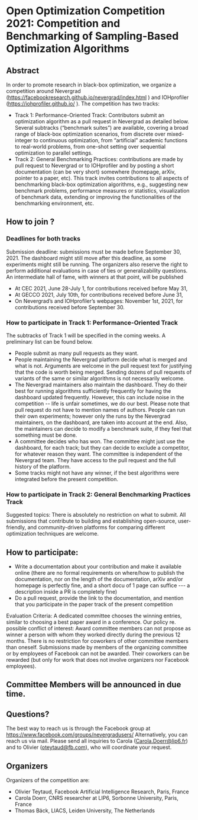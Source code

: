 #  Open Optimization Competition 2021: Competition and Benchmarking of Sampling-Based Optimization Algorithms

## Abstract
In order to promote research in black-box optimization, we organize a competition around Nevergrad (https://facebookresearch.github.io/nevergrad/index.html ) and IOHprofiler (https://iohprofiler.github.io/ ).
The competition has two tracks:
- Track 1: Performance-Oriented Track: Contributors submit an optimization algorithm as a pull request in Nevergrad as detailed below. Several subtracks (“benchmark suites”) are available, covering a broad range of black-box optimization scenarios, from discrete over mixed-integer to continuous optimization, from “artificial” academic functions to real-world problems, from one-shot setting over sequential optimization to parallel settings.
- Track 2: General Benchmarking Practices: contributions are made by pull request to Nevergrad or to IOHprofiler and by posting a short documentation (can be very short) somewhere (homepage, arXiv, pointer to a paper, etc). This track invites contributions to all aspects of benchmarking black-box optimization algorithms, e.g., suggesting new benchmark problems, performance measures or statistics, visualization of benchmark data, extending or improving the functionalities of the benchmarking environment, etc.

## How to join ?

### Deadlines for both tracks
Submission deadline: submissions must be made before September 30, 2021. The dashboard might still move after this deadline, as some experiments might still be running. The organizers also reserve the right to perform additional evaluations in case of ties or generalizability questions.
An intermediate hall of fame, with winners at that point, will be published
- At CEC 2021, June 28-July 1, for contributions received before May 31,
- At GECCO 2021, July 10th, for contributions received before June 31,
- On Nevergrad’s and IOHprofiler’s webpages: November 1st, 2021, for contributions received before September 30.

### How to participate in Track 1: Performance-Oriented Track
The subtracks of Track 1 will be specified in the coming weeks. A preliminary list can be found below.
- People submit as many pull requests as they want.
- People maintaining the Nevergrad platform decide what is merged and what is not. Arguments are welcome in the pull request text for justifying that the code is worth being merged. Sending dozens of pull requests of variants of the same or similar algorithms is not necessarily welcome.
- The Nevergrad maintainers also maintain the dashboard. They do their best for running algorithms sufficiently frequently for having the dashboard updated frequently. However, this can include noise in the competition -- life is unfair sometimes, we do our best. Please note that pull request do not have to mention names of authors. People can run their own experiments; however only the runs by the Nevergrad maintainers, on the dashboard, are taken into account at the end. Also, the maintainers can decide to modify a benchmark suite, if they feel that something must be done.
- A committee decides who has won. The committee might just use the dashboard, for each track; but they can decide to exclude a competitor, for whatever reason they want. The committee is independent of the Nevergrad team. They have access to the pull request and the full history of the platform.
- Some tracks might not have any winner, if the best algorithms were integrated before the present competition.

### How to participate in Track 2: General Benchmarking Practices Track
Suggested topics: There is absolutely no restriction on what to submit. All submissions that contribute to building and establishing open-source, user-friendly, and community-driven platforms for comparing different optimization techniques are welcome.

## How to participate:
- Write a documentation about your contribution and make it available online (there are no formal requirements on where/how to publish the documentation, nor on the length of the documentation, arXiv and/or homepage is perfectly fine, and a short docu of 1 page can suffice --- a description inside a PR is completely fine)
- Do a pull request, provide the link to the documentation, and mention that you participate in the paper track of the present competition
 
Evaluation Criteria: A dedicated committee chooses the winning entries, similar to choosing a best paper award in a conference.
Our policy re. possible conflict of interest: Award committee members can not propose as winner a person with whom they worked directly during the previous 12 months. There is no restriction for coworkers of other committee members than oneself. Submissions made by members of the organizing committee or by employees of Facebook can not be awarded. Their coworkers can be rewarded (but only for work that does not involve organizers nor Facebook employees).

## Committee Members will be announced in due time.


## Questions?
The best way to reach us is through the Facebook group at https://www.facebook.com/groups/nevergradusers/
Alternatively, you can reach us via mail. Please send all inquiries to Carola (Carola.Doerr@lip6.fr) and to Olivier (oteytaud@fb.com), who will coordinate your request.
 
## Organizers
Organizers of the competition are:
- Olivier Teytaud, Facebook Artificial Intelligence Research, Paris, France
- Carola Doerr, CNRS researcher at LIP6, Sorbonne University, Paris, France
- Thomas Bäck, LIACS, Leiden University, The Netherlands

